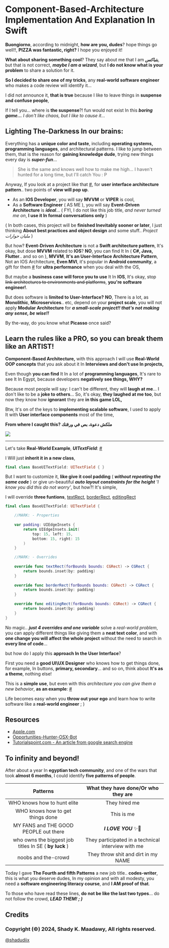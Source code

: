 # Component-Based-Architecture Implementation And Explanation In Swift

**Buongiorno**, according to midnight, **how are you, dudes**? hope things go well!!, **PIZZA was fantastic, right?** I hope you enjoyed it!

**What about sharing something cool**? They say about me that I am ***بتباكس***, but that is not correct, ***maybe I am a wizard***, but **I do not know what is your problem** to share a solution for it.

**So I decided to share one of my tricks**, any **real-world software engineer** who makes a code review will identify it...

I did not announce it, **that is true** because I like to leave things in **suspense and confuse people**,

If I tell you... where is **the suspense**?! fun would not exist In this ***boring game...*** *I don't like chaos, but I like to cause it...*

## Lighting The-Darkness In our brains:

Everything has a **unique color and taste**, including **operating systems, programming languages**, and architectural patterns. I like to jump between them, that is the reason for **gaining knowledge dude**, trying new things every day is ***super-fun***...

> She is the same and knows well how to make me high... 
> I haven't hunted for a long time, but I'll catch You : P

Anyway, If you look at a project like that [#](https://github.com/shadyelmaadawy/Opportunities-Hunter-OSX-Bot), for  **user interface architecture pattern**.. two points of **view will pop up**.
- As an **IOS Developer**, you will say **MVVM** or **VIPER** is cool,
- As a **Software Engineer** ( AS ME ), you will say **Event-Driven Architecture** is ***ideal***...
         ( FYI, I do not like this job title, *and never turned me on*, **I use it In formal conversations only** )
         
( In both cases, this project will be **finished Inevitably sooner or later**, I just thinking **About best practices and object design** and some stuff.. *Project مليان حوارات* ) 

But how? **Event-Driven Architecture** is not a **Swift  architecture pattern**, It's okay, but dose **MVVM** related to **IOS**? **NO**, you can find It In ( **C#, Java, Flutter**.. and so on ), 
**MVVM**, **It's an User-Interface Architecture Pattern**, Not an IOS Architecture, **Even MVI**, it's popular in **Android community**, a gift for them [#](https://developer.android.com/ndk/reference) for **ultra performance** when you deal with the OS, 

But maybe a **business case will force you to use** It In **IOS**, It's okay, stop ~~link architectures to environments and platforms~~, **you're software engineer!**. 
 
But does software is **limited to User-Interface?** **NO**,  There is a lot, as **Monolithic**, **Microservices**.. etc, depend on your **project scale**, you will not apply **Modular Architecture** for  ***a small-scale project!! that's not making any sense, be wise!!*** 

By the-way, do you know what **Picasso** once said?

## Learn the rules like a PRO, so you can break them like an ARTIST!

**Component-Based Architecture,** with this approach I will use **Real-World OOP concepts** that you ask about it In **Interviews and don't use In projects,**

Even though **you can find** It In a lot of **programming languages**, It's rare to see It In Egypt, because developers **negatively see things, WHY?**

Because most people will say: I can't be different, they will **laugh at me**... I don't like to be a **joke to others**... So, it's okay, **they laughed at me too**, but now they know how **ignorant** they are **in this game LOL,**

Btw, It's on of the keys to **implementing scalable software**, I used to apply It with **User interface components** most of the time, 

**From where I caught this? ملكش دعوة، بص في ورقتك**

![](https://encrypted-tbn0.gstatic.com/images?q=tbn:ANd9GcSiKMwvg0ZkITkxe5VDUsFr6UlbPhW2fK32ivBeyAG6cA&s)

----
Let's take **Real-World Example**, ***UITextField***: [#](https://developer.apple.com/documentation/uikit/uitextfield) 

I Will just **inherit it in a new class**, 

```swift
final class BaseUITextField: UITextField { }
```

But I want to customize it, **like give it cool padding** ( ***without repeating the same code*** ) or give un-beautiful ***auto layout constraints for the height*** *'I know you did this do not worry'*, but how?! It's simple, 

I will override **three funtions**, [textRect](textRect), [borderRect](https://developer.apple.com/documentation/uikit/uitextfield/1619642-borderrect), [editingRect](https://developer.apple.com/documentation/uikit/uitextfield/1619589-editingrect)
```swift
final class BaseUITextField: UITextField {

    //MARK: - Properties
    
    var padding: UIEdgeInsets {
        return UIEdgeInsets.init(
            top: 15, left: 15, 
            bottom: 15, right: 15
        )
    }

    //MARK: - Overrides
    
    override func textRect(forBounds bounds: CGRect) -> CGRect {
        return bounds.inset(by: padding)
    }
    
    override func borderRect(forBounds bounds: CGRect) -> CGRect {
        return bounds.inset(by: padding)
    }
    
    override func editingRect(forBounds bounds: CGRect) -> CGRect {
        return bounds.inset(by: padding)
    }
}
```

No magic.. ***just 4 overrides and one variable*** solve a *real-world problem*, you can apply different things like giving them a **neat text color**, and with **one change you will affect the whole project** without the need to search in **every line of code**...

 but how do I apply this **approach In the User Interface**? 

First you need a **good UI\UX Designer** who knows how to get things done, for example, In buttons, **primary, secondary**... and so on, think about **It's as a theme**, nothing else!

This is a **simple use**, but even with this *architecture you can give them a new behavior*, **as an example**: [#](https://github.com/shadyelmaadawy/Opportunities-Hunter-OSX-Bot/blob/master/OhKit/OhKit/Custom/Logger/OhLoggerView.swift)

Life becomes easy when you **throw out your ego** and learn how to write software like a **real-world engineer** ; )

## Resources
  - [Apple.com](https://developer.apple.com/documentation/uikit/uitextfield)
 - [Opportunities-Hunter-OSX-Bot](https://github.com/shadyelmaadawy/Opportunities-Hunter-OSX-Bot/blob/master)
- [Tutorialspoint.com - An article from google search engine](https://www.tutorialspoint.com/software_architecture_design/component_based_architecture.htm)

## To infinity and beyond!

After about a year In **egyptian tech community**, and one of the wars that took **almost 6 months**, I could identify **five patterns of people**.

| Patterns    | What they have done/Or who they are    |
|  :---: | :---: |
| WHO knows how to hunt elite | They hired me  |
| WHO knows how to get things done | This is me  |
| MY FANS and THE GOOD PEOPLE out there |  ***I LOVE YOU*** ✨💜  |
| who owns the biggest job titles In SE ( **by luck** ) |  They participated in a technical interview with me  |
| noobs and the-crowd |  They throw shit and dirt in my NAME |

Today I gave **The Fourth and fifth Patterns** a new job title.. **codes-writer**, this is what you deserve dudes, In my opinion and with all modesty, you need a **software engineering literacy course**, and **I AM proof of that**.

To those who have read these lines, **do not be like the last two types**… do not follow the crowd, ***LEAD THEM! ; )***

## Credits

### Copyright (©) 2024, Shady K. Maadawy, All rights reserved. 
 [@shadudiix](https://github.com/shadyelmaadawy)

